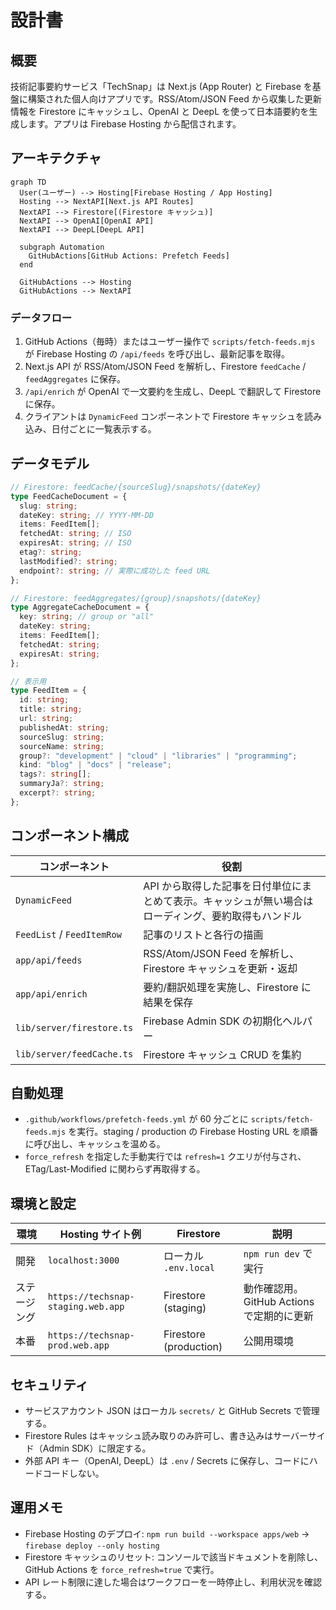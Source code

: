# 設計書

## 概要

技術記事要約サービス「TechSnap」は Next.js (App Router) と Firebase を基盤に構築された個人向けアプリです。RSS/Atom/JSON Feed から収集した更新情報を Firestore にキャッシュし、OpenAI と DeepL を使って日本語要約を生成します。アプリは Firebase Hosting から配信されます。

## アーキテクチャ

```mermaid
graph TD
  User(ユーザー) --> Hosting[Firebase Hosting / App Hosting]
  Hosting --> NextAPI[Next.js API Routes]
  NextAPI --> Firestore[(Firestore キャッシュ)]
  NextAPI --> OpenAI[OpenAI API]
  NextAPI --> DeepL[DeepL API]

  subgraph Automation
    GitHubActions[GitHub Actions: Prefetch Feeds]
  end

  GitHubActions --> Hosting
  GitHubActions --> NextAPI
```

### データフロー

1. GitHub Actions（毎時）またはユーザー操作で `scripts/fetch-feeds.mjs` が Firebase Hosting の `/api/feeds` を呼び出し、最新記事を取得。
2. Next.js API が RSS/Atom/JSON Feed を解析し、Firestore `feedCache` / `feedAggregates` に保存。
3. `/api/enrich` が OpenAI で一文要約を生成し、DeepL で翻訳して Firestore に保存。
4. クライアントは `DynamicFeed` コンポーネントで Firestore キャッシュを読み込み、日付ごとに一覧表示する。

## データモデル

```ts
// Firestore: feedCache/{sourceSlug}/snapshots/{dateKey}
type FeedCacheDocument = {
  slug: string;
  dateKey: string; // YYYY-MM-DD
  items: FeedItem[];
  fetchedAt: string; // ISO
  expiresAt: string; // ISO
  etag?: string;
  lastModified?: string;
  endpoint?: string; // 実際に成功した feed URL
};

// Firestore: feedAggregates/{group}/snapshots/{dateKey}
type AggregateCacheDocument = {
  key: string; // group or "all"
  dateKey: string;
  items: FeedItem[];
  fetchedAt: string;
  expiresAt: string;
};

// 表示用
type FeedItem = {
  id: string;
  title: string;
  url: string;
  publishedAt: string;
  sourceSlug: string;
  sourceName: string;
  group?: "development" | "cloud" | "libraries" | "programming";
  kind: "blog" | "docs" | "release";
  tags?: string[];
  summaryJa?: string;
  excerpt?: string;
};
```

## コンポーネント構成

| コンポーネント             | 役割                                                                                                 |
| -------------------------- | ---------------------------------------------------------------------------------------------------- |
| `DynamicFeed`              | API から取得した記事を日付単位にまとめて表示。キャッシュが無い場合はローディング、要約取得もハンドル |
| `FeedList` / `FeedItemRow` | 記事のリストと各行の描画                                                                             |
| `app/api/feeds`            | RSS/Atom/JSON Feed を解析し、Firestore キャッシュを更新・返却                                        |
| `app/api/enrich`           | 要約/翻訳処理を実施し、Firestore に結果を保存                                                        |
| `lib/server/firestore.ts`  | Firebase Admin SDK の初期化ヘルパー                                                                  |
| `lib/server/feedCache.ts`  | Firestore キャッシュ CRUD を集約                                                                     |

## 自動処理

- `.github/workflows/prefetch-feeds.yml` が 60 分ごとに `scripts/fetch-feeds.mjs` を実行。staging / production の Firebase Hosting URL を順番に呼び出し、キャッシュを温める。
- `force_refresh` を指定した手動実行では `refresh=1` クエリが付与され、ETag/Last-Modified に関わらず再取得する。

## 環境と設定

| 環境         | Hosting サイト例                   | Firestore              | 説明                                      |
| ------------ | ---------------------------------- | ---------------------- | ----------------------------------------- |
| 開発         | `localhost:3000`                   | ローカル `.env.local`  | `npm run dev` で実行                      |
| ステージング | `https://techsnap-staging.web.app` | Firestore (staging)    | 動作確認用。GitHub Actions で定期的に更新 |
| 本番         | `https://techsnap-prod.web.app`    | Firestore (production) | 公開用環境                                |

## セキュリティ

- サービスアカウント JSON はローカル `secrets/` と GitHub Secrets で管理する。
- Firestore Rules はキャッシュ読み取りのみ許可し、書き込みはサーバーサイド（Admin SDK）に限定する。
- 外部 API キー（OpenAI, DeepL）は `.env` / Secrets に保存し、コードにハードコードしない。

## 運用メモ

- Firebase Hosting のデプロイ: `npm run build --workspace apps/web` → `firebase deploy --only hosting`
- Firestore キャッシュのリセット: コンソールで該当ドキュメントを削除し、GitHub Actions を `force_refresh=true` で実行。
- API レート制限に達した場合はワークフローを一時停止し、利用状況を確認する。
